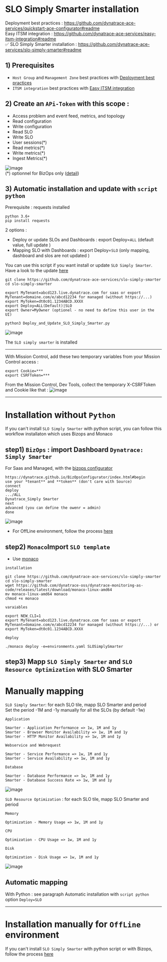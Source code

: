 # SLO Simply Smarter installation

Deployment best practices : https://github.com/dynatrace-ace-services/quickstart-ace-configurator#readme  
Easy ITSM integration : https://github.com/dynatrace-ace-services/easy-itsm-integration#readme  
✅ SLO Simply Smarter installation : https://github.com/dynatrace-ace-services/slo-simply-smarter#readme  

## 1) Prerequisites

- `Host Group` and `Management Zone` best practices with [Deployment best practices](https://github.com/dynatrace-ace-services/quickstart-ace-configurator)
- `ITSM integration` best practices with [Easy ITSM integration](https://github.com/dynatrace-ace-services/easy-itsm-integration/blob/main/Readme.md)

## 2) Create an `APi-Token` with this scope :

 - Access problem and event feed, metrics, and topology
 - Read configuration 
 - Write configuration
 - Read SLO
 - Write SLO
 - User sessions(*)
 - Read metrics(*)
 - Write metrics(*)
 - Ingest Metrics(*) 
   
  ![image](https://user-images.githubusercontent.com/40337213/210615861-e34ab003-df23-455f-9513-2d1ac63a4759.png)  
  (*) optionnel for BizOps only ([detail](https://dynatrace.github.io/BizOpsConfigurator/index.html#prerequisites))  

  
## 3) Automatic installation and update with `script python`
Prerequisite : requests installed 
 
    python 3.6+
    pip install requests
 
 2 options :  
 - Deploy or update SLOs and Dashboards : export Deploy=`ALL` (default value, full update )  
 - Mapping SLO with Dashboards : export Deploy=`SLO` (only mapping, dashboard and slos are not updated )  
 
 You can use this script if you want install or update `SLO Simply Smarter`.  
 Have a look to the update [here](https://github.com/JLLormeau/dynatrace_template_fr#readme)
  
    git clone https://github.com/dynatrace-ace-services/slo-simply-smarter
    cd slo-simply-smarter
     
    export MyTenant=abcd123.live.dynatrace.com for saas or export MyTenant=domaine.com/e/abcd12234 for managed (without https://...)
    export MyToken=dt0c01.1234ABCD.XXXX
    export Deploy=ALL(Default)|SLO
    export Owner=MyOwner (optionel - no need to define this user in the UI)
       
    python3 Deploy_and_Update_SLO_Simply_Smarter.py
    
   ![image](https://user-images.githubusercontent.com/40337213/211930107-21d89c32-55fa-4dfb-a36d-6ce6b1182ffb.png)  
  
 The `SLO simply smarter` is installed 
 
 ---
 
 With Mission Control, add these two temporary variables from your Mission Control access :  
 
    export Cookie=***
    export CSRFToken=***
    
 From the Mission Control, Dev Tools, collect the temporary X-CSRFToken and Cookie like that : 
 ![image](https://user-images.githubusercontent.com/40337213/213934116-62c8eb34-241b-44e3-870b-ea7b0a5b47be.png)

    
    
 
 
---

# Installation without `Python`
If you can't install `SLO Simply Smarter` with python script, you can follow this workflow installaton which uses Bizops and Monaco

## step1) `BizOps` : import Dashboard `Dynatrace: Simply Smarter`
For Saas and Managed, with the [bizops configurator](https://dynatrace.github.io/BizOpsConfigurator/index.html#begin)  

 
    https://dynatrace.github.io/BizOpsConfigurator/index.html#begin
    use your *tenant** and **token** (don't care with Source)
    connect
    deploy 
    .../ALL
    Dynatrace_Simply Smarter
    next
    advanced (you can define the owenr = admin)
    done
       
 
 ![image](https://user-images.githubusercontent.com/40337213/210232428-7de19b44-579a-4979-9e4e-6b9ef61bcc7a.png)  
 - For OffLine environment, follow the process [here](/Import_Dynatrace_Simply_Smarter_for_OffLine_environment.pdf)
 
## step2) `Monaco`Import `SLO template`
 - Use [monaco](https://dynatrace-oss.github.io/dynatrace-monitoring-as-code/)
 
 `installation`
 
    git clone https://github.com/dynatrace-ace-services/slo-simply-smarter
    cd slo-simply-smarter
    wget https://github.com/dynatrace-oss/dynatrace-monitoring-as-code/releases/latest/download/monaco-linux-amd64
    mv monaco-linux-amd64 monaco
    chmod +x monaco
       
`varaiables`

    export NEW_CLI=1
    export MyTenant=abcd123.live.dynatrace.com for saas or export MyTenant=domaine.com/e/abcd12234 for managed (without https://...) or 
    export MyToken=dt0c01.1234ABCD.XXXX
       
`deploy`

    ./monaco deploy -e=environments.yaml SLOSimplySmarter
       
 ## step3) Mapp `SLO Simply Smarter` and `SLO Resource Optimization` with SLO Smarter  
 
 # Manually mapping
 
 `SLO Simply Smarter`: for each SLO tile, mapp SLO Smarter and period  
 Set the period -1M and -1y manually for all the SLOs (by default -1w)  
 
 `Application`
 
    Smarter - Application Performance => 1w, 1M and 1y
    Smarter - Browser Monitor Availability => 1w, 1M and 1y
    Smarter - HTTP Monitor Availability => 1w, 1M and 1y
    
`Webservice and Webrequest`
 
    Smarter - Service Performance => 1w, 1M and 1y
    Smarter - Service Availability => 1w, 1M and 1y
 
`Database`
 
    Smarter - Database Performance => 1w, 1M and 1y
    Smarter - Database Success Rate => 1w, 1M and 1y
       
![image](https://user-images.githubusercontent.com/40337213/210246167-71c63329-11f5-4f0b-9ba9-98c4485be86b.png)  

`SLO Resource Optimization` : for each SLO tile, mapp SLO Smarter and period  

`Memory`

    Optimization - Memory Usage => 1w, 1M and 1y
    
`CPU`

    Optimization - CPU Usage => 1w, 1M and 1y
    
`Disk`

    Optimization - Disk Usage => 1w, 1M and 1y    

![image](https://user-images.githubusercontent.com/40337213/210247317-06d3a1dd-331c-44ca-9c41-cc3d08249a2c.png)
      
 ## Automatic mapping  
 With Python : see paragraph Automatic installation with `script python`
 option `Deploy=SLO`


---

# Installation manually for `OffLine` environment
If you can't install `SLO Simply Smarter` with python script or with Bizops, follow the process [here](/Import_Dynatrace_Simply_Smarter_for_OffLine_environment.pdf)
 
